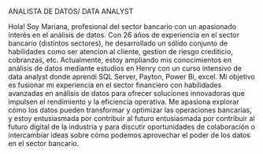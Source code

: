 ANALISTA DE DATOS/ DATA ANALYST

Hola! Soy Mariana, profesional del sector bancario con un apasionado interés en el análisis de datos. Con 26 años de experiencia en el sector bancario (distintos sectores), he desarrollado un sólido conjunto de habilidades como ser atencion al cliente, gestion de riesgo crediticio, cobranzas, etc.
Actualmente, estoy ampliando mis conocimientos en análisis de datos mediante estudios en Henry con un curso intensivo de data analyst donde aprendi SQL Server, Payton, Power Bi, excel. Mi objetivo es fusionar mi experiencia en el sector financiero con habilidades avanzadas en análisis de datos para ofrecer soluciones innovadoras que impulsen el rendimiento y la eficiencia operativa.
Me apasiona explorar cómo los datos pueden transformar y optimizar las operaciones bancarias, y estoy entusiasmada por contribuir al futuro entusiasmada por contribuir al futuro digital de la industria y para discutir oportunidades de colaboración o intercambiar ideas sobre cómo podemos aprovechar el poder de los datos en el sector bancario.
